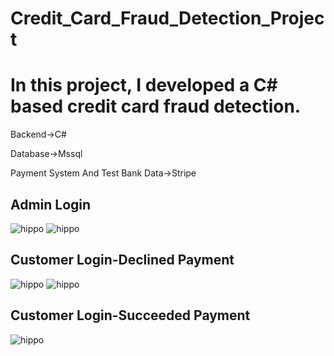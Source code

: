 # Credit_Card_Fraud_Detection_Project

# In this project, I developed a C# based credit card fraud detection.

Backend->C#

Database->Mssql

Payment System And Test Bank Data->Stripe


## Admin Login


![hippo](https://im.ezgif.com/tmp/ezgif-1-f21218d270.gif) ![hippo](https://im.ezgif.com/tmp/ezgif-1-e74af0f0d9.gif)

## Customer Login-Declined Payment


![hippo](https://im2.ezgif.com/tmp/ezgif-2-ff3be18857.gif) ![hippo](https://im2.ezgif.com/tmp/ezgif-2-4b6606b523.gif)

## Customer Login-Succeeded Payment

![hippo](https://im2.ezgif.com/tmp/ezgif-2-f90af3e9c6.gif)
